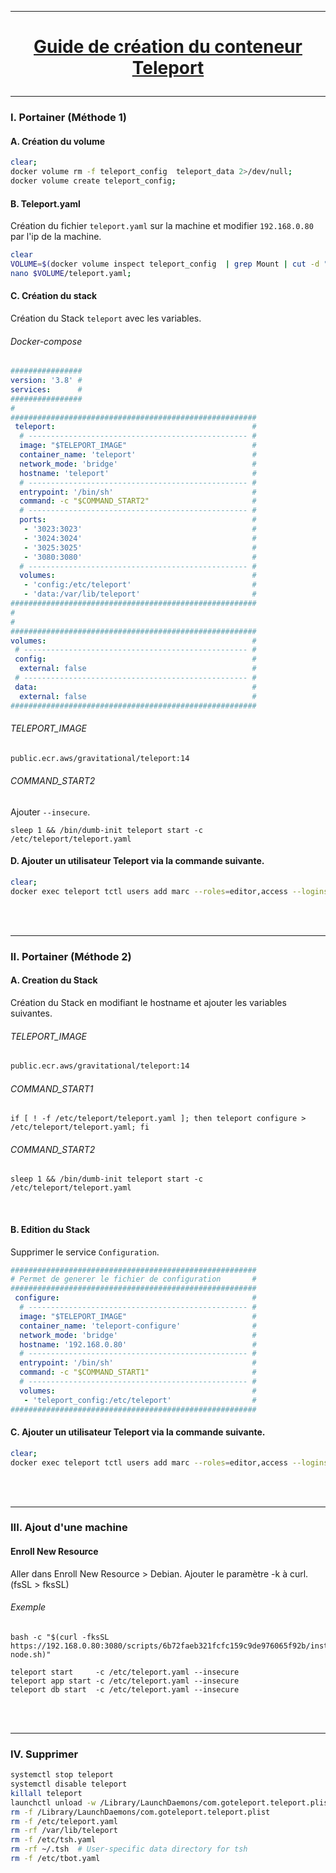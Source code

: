 ------------------------------------------------------------------------------------------
# <p align='center'> [Guide de création du conteneur Teleport](https://github.com/auyongjinyoo/teleport-setup) </p>

------------------------------------------------------------------------------------------
### I. Portainer (Méthode 1)
#### A. Création du volume
```bash
clear;
docker volume rm -f teleport_config  teleport_data 2>/dev/null;
docker volume create teleport_config;
```

#### B. Teleport.yaml
Création du fichier `teleport.yaml` sur la machine et modifier `192.168.0.80` par l'ip de la machine.
```bash
clear
VOLUME=$(docker volume inspect teleport_config  | grep Mount | cut -d ":" -f 2 | cut -d '"' -f 2 )
nano $VOLUME/teleport.yaml;
```

#### C. Création du stack
Création du Stack `teleport` avec les variables.

###### Docker-compose
```yml
################
version: '3.8' #
services:      #
################
#
#######################################################
 teleport:                                            #
  # ------------------------------------------------- #
  image: "$TELEPORT_IMAGE"                            #
  container_name: 'teleport'                          #
  network_mode: 'bridge'                              #
  hostname: 'teleport'                                #
  # ------------------------------------------------- #
  entrypoint: '/bin/sh'                               #
  command: -c "$COMMAND_START2"                       #
  # ------------------------------------------------- #
  ports:                                              #
   - '3023:3023'                                      #
   - '3024:3024'                                      #
   - '3025:3025'                                      #
   - '3080:3080'                                      #
  # ------------------------------------------------- #
  volumes:                                            #
   - 'config:/etc/teleport'                           #
   - 'data:/var/lib/teleport'                         #
#######################################################
#
#
#######################################################
volumes:                                              #
 # -------------------------------------------------- #
 config:                                              #
  external: false                                     #
 # -------------------------------------------------- #
 data:                                                #
  external: false                                     #
#######################################################
```

###### TELEPORT_IMAGE
```bash
public.ecr.aws/gravitational/teleport:14
```

###### COMMAND_START2
Ajouter `--insecure`.
```
sleep 1 && /bin/dumb-init teleport start -c /etc/teleport/teleport.yaml
```

#### D. Ajouter un utilisateur Teleport via la commande suivante.
```bash
clear;
docker exec teleport tctl users add marc --roles=editor,access --logins=root
```

<br />
<br />

------------------------------------------------------------------------------------------
### II. Portainer (Méthode 2)
#### A. Creation du Stack
Création du Stack en modifiant le hostname et ajouter les variables suivantes.

###### TELEPORT_IMAGE
```bash
public.ecr.aws/gravitational/teleport:14
```

###### COMMAND_START1
```
if [ ! -f /etc/teleport/teleport.yaml ]; then teleport configure > /etc/teleport/teleport.yaml; fi
```

###### COMMAND_START2
```
sleep 1 && /bin/dumb-init teleport start -c /etc/teleport/teleport.yaml
```

<br />

#### B. Edition du Stack
Supprimer le service `Configuration`.
```yml
#######################################################
# Permet de generer le fichier de configuration       #
#######################################################
 configure:                                           #
  # ------------------------------------------------- #
  image: "$TELEPORT_IMAGE"                            #
  container_name: 'teleport-configure'                #
  network_mode: 'bridge'                              #
  hostname: '192.168.0.80'                            #
  # ------------------------------------------------- #
  entrypoint: '/bin/sh'                               #
  command: -c "$COMMAND_START1"                       #
  # ------------------------------------------------- #
  volumes:                                            #
   - 'teleport_config:/etc/teleport'                  #
#######################################################
```

#### C. Ajouter un utilisateur Teleport via la commande suivante.
```bash
clear;
docker exec teleport tctl users add marc --roles=editor,access --logins=root
```

<br />
<br />

------------------------------------------------------------------------------------------
### III. Ajout d'une machine
#### Enroll New Resource
Aller dans Enroll New Resource > Debian. Ajouter le paramètre -k à curl. (fsSL > fksSL)

###### Exemple 
```
bash -c "$(curl -fksSL https://192.168.0.80:3080/scripts/6b72faeb321fcfc159c9de976065f92b/install-node.sh)"
```
```
teleport start     -c /etc/teleport.yaml --insecure
teleport app start -c /etc/teleport.yaml --insecure
teleport db start  -c /etc/teleport.yaml --insecure
```

<br />
<br />

------------------------------------------------------------------------------------------
### IV. Supprimer
```bash
systemctl stop teleport
systemctl disable teleport
killall teleport
launchctl unload -w /Library/LaunchDaemons/com.goteleport.teleport.plist
rm -f /Library/LaunchDaemons/com.goteleport.teleport.plist
rm -f /etc/teleport.yaml
rm -rf /var/lib/teleport
rm -f /etc/tsh.yaml
rm -rf ~/.tsh  # User-specific data directory for tsh
rm -f /etc/tbot.yaml 
```
